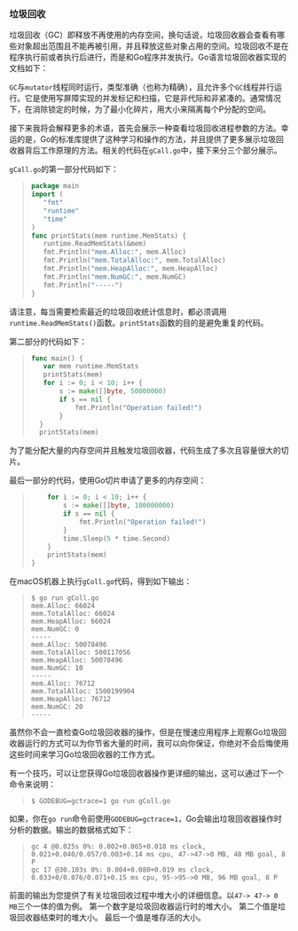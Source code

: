 ### 垃圾回收

垃圾回收（GC）即释放不再使用的内存空间，换句话说，垃圾回收器会查看有哪些对象超出范围且不能再被引用，并且释放这些对象占用的空间。垃圾回收不是在程序执行前或者执行后进行，而是和Go程序并发执行。Go语言垃圾回收器实现的文档如下：

```GC```与```mutator```线程同时运行，类型准确（也称为精确），且允许多个```GC```线程并行运行。它是使用写屏障实现的并发标记和扫描，它是非代际和非紧凑的。通常情况下，在消除锁定的时候，为了最小化碎片，用大小来隔离每个P分配的空间。

接下来我将会解释更多的术语，首先会展示一种查看垃圾回收进程参数的方法。幸运的是，Go的标准库提供了这种学习和操作的方法，并且提供了更多展示垃圾回收器背后工作原理的方法。相关的代码在```gCall.go```中，接下来分三个部分展示。

```gCall.go```的第一部分代码如下：

>```go
>package main
>import (
>    "fmt"
>    "runtime"
>    "time"
>)
>func printStats(mem runtime.MemStats) {
>    runtime.ReadMemStats(&mem)
>    fmt.Println("mem.Alloc:", mem.Alloc)
>    fmt.Println("mem.TotalAlloc:", mem.TotalAlloc)
>    fmt.Println("mem.HeapAlloc:", mem.HeapAlloc)
>    fmt.Println("mem.NumGC:", mem.NumGC)
>    fmt.Println("-----")
>}
>```

请注意，每当需要检索最近的垃圾回收统计信息时，都必须调用```runtime.ReadMemStats()```函数。```printStats```函数的目的是避免重复的代码。

第二部分的代码如下：

>```go
>func main() {
>    var mem runtime.MemStats
>    printStats(mem)
>    for i := 0; i < 10; i++ {
>        s := make([]byte, 50000000)
>        if s == nil {
>            fmt.Println("Operation failed!")
>        }
>	}
>	printStats(mem)
>```

为了能分配大量的内存空间并且触发垃圾回收器，代码生成了多次且容量很大的切片。

最后一部分的代码，使用Go切片申请了更多的内存空间：

> ```go
>     for i := 0; i < 10; i++ {
>         s := make([]byte, 100000000)
>         if s == nil {
>             fmt.Println("Operation failed!")
>         }
>         time.Sleep(5 * time.Second)
>     }
>     printStats(mem)
> }
> ```

在macOS机器上执行```gColl.go```代码，得到如下输出：

> ```shell
> $ go run gColl.go
> mem.Alloc: 66024
> mem.TotalAlloc: 66024
> mem.HeapAlloc: 66024
> mem.NumGC: 0
> -----
> mem.Alloc: 50078496
> mem.TotalAlloc: 500117056
> mem.HeapAlloc: 50078496
> mem.NumGC: 10
> -----
> mem.Alloc: 76712
> mem.TotalAlloc: 1500199904
> mem.HeapAlloc: 76712
> mem.NumGC: 20
> -----
> ```

虽然你不会一直检查Go垃圾回收器的操作，但是在慢速应用程序上观察Go垃圾回收器运行的方式可以为你节省大量的时间，我可以向你保证，你绝对不会后悔使用这些时间来学习Go垃圾回收器的工作方式。

有一个技巧，可以让您获得Go垃圾回收器操作更详细的输出，这可以通过下一个命令来说明：

> ```$ GODEBUG=gctrace=1 go run gColl.go```

如果，你在```go run```命令前使用```GODEBUG=gctrace=1```，Go会输出垃圾回收器操作时分析的数据。输出的数据格式如下：

> ```shell
> gc 4 @0.025s 0%: 0.002+0.065+0.018 ms clock, 0.021+0.040/0.057/0.003+0.14 ms cpu, 47->47->0 MB, 48 MB goal, 8 P
> gc 17 @30.103s 0%: 0.004+0.080+0.019 ms clock, 0.033+0/0.076/0.071+0.15 ms cpu, 95->95->0 MB, 96 MB goal, 8 P
> ```

前面的输出为您提供了有关垃圾回收过程中堆大小的详细信息。以```47-> 47-> 0 MB```三个一体的值为例。 第一个数字是垃圾回收器运行时的堆大小。 第二个值是垃圾回收器结束时的堆大小。 最后一个值是堆存活的大小。